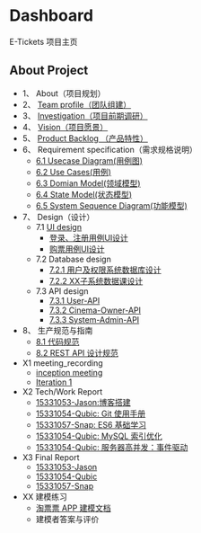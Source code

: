 # Dashboard

E-Tickets 项目主页

## About Project

* 1、 About（项目规划）
* 2、 [Team profile（团队组建）](doc/2_team/team.md)
* 3、 [Investigation（项目前期调研）](doc/3_investigation/Investigation.md)
* 4、 [Vision（项目愿景）](doc/4_vision/vision.md)
* 5、 [Product Backlog （产品特性）](doc/5_product_backlog/product_backlog.md)
* 6、 Requirement specification（需求规格说明）
  * [6.1 Usecase Diagram(用例图)](doc/6_requirement_spec/Use-case-diagram-v1.0.md)
  * [6.2 Use Cases(用例)](doc/6_requirement_spec/Use-cases.md)
  * [6.3 Domian Model(领域模型)](doc/6_requirement_spec/Domain-Model.md)
  * [6.4 State Model(状态模型)](doc/6_requirement_spec/state-machine.md)
  * [6.5 System Sequence Diagram(功能模型)](doc/6_requirement_spec/ssd/)
* 7、 Design（设计）
  * 7.1 [UI design](doc/7_design/7_1_UI_design/产品原型设计说明.md)
    * [登录、注册用例UI设计](doc/7_design/7_1_UI_design/登录、注册用例UI设计.md)
    * [购票用例UI设计](doc/7_design/7_1_UI_design/购票用例UI设计.md)
  * 7.2 Database design
    - [7.2.1 用户及权限系统数据库设计](doc/7_design/7_2_Database_design/用户及权限系统数据库设计.md)
    - [7.2.2 XX子系统数据课设计](doc/7_design/7_2_Database_design/E-Tickets子系统数据课设计.md)
  * 7.3 API design
    * [7.3.1 User-API](https://e-tickets.github.io/Dashboard/api/api-user.html)
    * [7.3.2 Cinema-Owner-API](https://e-tickets.github.io/Dashboard/api/api-owner.html)
    * [7.3.3 System-Admin-API](https://e-tickets.github.io/Dashboard/api/api-admin.html)
* 8、 生产规范与指南
  * [8.1 代码规范](doc/8_guide/code_guide.md)
  * [8.2 REST API 设计规范](doc/8_guide/restful_api.md)
* X1 meeting_recording
  * [inception meeting](doc/X1_meeting/inception.md)
  * [Iteration 1](doc/X1_meeting/iteration_1.md)
* X2 Tech/Work Report
  * [15331053-Jason:博客搭建 ](https://jasoncheng40.github.io/web/2018/03/11/%E5%A6%82%E4%BD%95%E7%94%A8jekyll%E6%90%AD%E5%BB%BAGithub-Page(1).html)
  * [15331054-Qubic: Git 使用手册](https://qyb225.github.io/git/branch)
  * [15331057-Snap: ES6 基础学习](https://weirdsnap.github.io/htmls/blogs/007.html)
  * [15331054-Qubic: MySQL 索引优化](https://qyb225.github.io/mysql/index)
  * [15331054-Qubic: 服务器高并发：事件驱动](https://qyb225.github.io/server-tech/event-drive)
* X3 Final Report
  * [15331053-Jason](doc/X3_final_report/15331053_总结报告.md)
  * [15331054-Qubic](doc/X3_final_report/15331054_总结报告.md)
  * [15331057-Snap](doc/X3_final_report/15331057_总结报告.md)
* XX 建模练习
  * [淘票票 APP 建模文档](doc/XX/taopiaopiao_doc.md)
  * 建模者答案与评价



